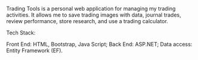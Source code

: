 Trading Tools is a personal web application for managing my trading activities. It allows me to save trading images with data, journal trades, review performance, store research, and use a trading calculator.

Tech Stack:

Front End: HTML, Bootstrap, Java Script;
Back End: ASP.NET;
Data access: Entity Framework (EF).
